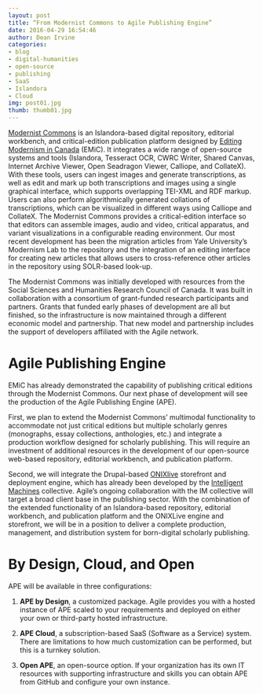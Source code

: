 ```yaml
---
layout: post
title: “From Modernist Commons to Agile Publishing Engine”
date: 2016-04-29 16:54:46
author: Dean Irvine
categories: 
- blog
- digital-humanities
- open-source
- publishing 
- SaaS
- Islandora
- Cloud
img: post01.jpg
thumb: thumb01.jpg
---
```


[Modernist Commons][modernist] is an Islandora-based digital repository, editorial workbench, and critical-edition publication platform designed by [Editing Modernism in Canada][emic] (EMiC). It integrates a wide range of open-source systems and tools (Islandora, Tesseract OCR, CWRC Writer, Shared Canvas, Internet Archive Viewer, Open Seadragon Viewer, Calliope, and CollateX). With these tools, users can ingest images and generate transcriptions, as well as edit and mark up both transcriptions and images using a single graphical interface, which supports overlapping TEI-XML and RDF markup. Users can also perform algorithmically generated collations of transcriptions, which can be visualized in different ways using Calliope and CollateX. The Modernist Commons provides a critical-edition interface so that editors can assemble images, audio and video, critical apparatus, and variant visualizations in a configurable reading environment. Our most recent development has been the migration articles from Yale University’s Modernism Lab to the repository and the integration of an editing interface for creating new articles that allows users to cross-reference other articles in the repository using SOLR-based look-up.

The Modernist Commons was initially developed with resources from the Social Sciences and Humanities Research Council of Canada. It was built in collaboration with a consortium of grant-funded research participants and partners. Grants that funded early phases of development are all but finished, so the infrastructure is now maintained through a different economic model and partnership. That new model and partnership includes the support of developers affiliated with the Agile network.

# Agile Publishing Engine
EMiC has already demonstrated the capability of publishing critical editions through the Modernist Commons. Our next phase of development will see the production of the Agile Publishing Engine (APE).

First, we plan to extend the Modernist Commons’ multimodal functionality to accommodate not just critical editions but multiple scholarly genres (monographs, essay collections, anthologies, etc.) and integrate a production workflow designed for scholarly publishing. This will require an investment of additional resources in the development of our open-source web-based repository, editorial workbench, and publication platform.

Second, we will integrate the Drupal-based [ONIXlive][onix] storefront and deployment engine, which has already been developed by the [Intelligent Machines][intelligent] collective. Agile’s ongoing collaboration with the IM collective will target a broad client base in the publishing sector. With the combination of the extended functionality of an Islandora-based repository, editorial workbench, and publication platform and the ONIXLive engine and storefront, we will be in a position to deliver a complete production, management, and distribution system for born-digital scholarly publishing.

# By Design, Cloud, and Open
APE will be available in three configurations:

1. **APE by Design**, a customized package. Agile provides you with a hosted instance of APE scaled to your requirements and deployed on either your own or third-party hosted infrastructure.

2. **APE Cloud**, a subscription-based SaaS (Software as a Service) system. There are limitations to how much customization can be performed, but this is a turnkey solution.

3. **Open APE**, an open-source option. If your organization has its own IT resources with supporting infrastructure and skills you can obtain APE from GitHub and configure your own instance.

[modernist]: http://modernistcommons.ca

[emic]: http://editingmodernism.ca 

[onix]: http://www.intelligentmachines.ca/publishers

[intelligent]: http://www.intelligentmachines.ca